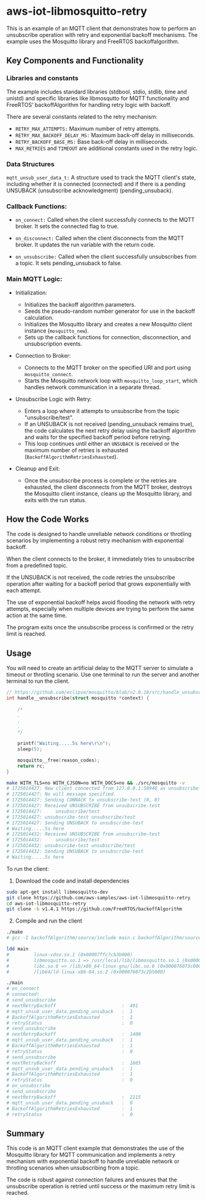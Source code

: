 # aws-iot-libmosquitto-retry

This is an example of an MQTT client that demonstrates how to perform an unsubscribe operation with retry and exponential backoff mechanisms. The example uses the Mosquitto library and FreeRTOS backoffalgorithm.

## Key Components and Functionality

### Libraries and constants

The example includes standard libraries (stdbool, stdio, stdlib, time and unistd) and specific libraries like libmosqutto for MQTT functionality and FreeRTOS’ backoffAlgorithm for handling retry logic with backoff.

There are several constants related to the retry mechanism:
-	`RETRY_MAX_ATTEMPTS:` Maximum number of retry attempts.
-	`RETRY_MAX_BACKOFF_DELAY_MS:` Maximum back-off delay in milliseconds.
-	`RETRY_BACKOFF_BASE_MS:` Base back-off delay in milliseconds.
-	`MAX_RETRIES` and `TIMEOUT` are additional constants used in the retry logic.

### Data Structures

`mqtt_unsub_user_data_t:` A structure used to track the MQTT client's state, including whether it is connected (connected) and if there is a pending UNSUBACK (unsubscribe acknowledgment) (pending_unsuback).

### Callback Functions:

- `on_connect:` Called when the client successfully connects to the MQTT broker. It sets the connected flag to true.

- `on_disconnect:` Called when the client disconnects from the MQTT broker. It updates the run variable with the return code.

- `on_unsubscribe:` Called when the client successfully unsubscribes from a topic. It sets pending_unsuback to false.

### Main MQTT Logic:

- Initialization:

    - Initializes the backoff algorithm parameters.
    - Seeds the pseudo-random number generator for use in the backoff calculation.
    - Initializes the Mosquitto library and creates a new Mosquitto client instance (`mosquitto_new`).
    - Sets up the callback functions for connection, disconnection, and unsubscription events.

- Connection to Broker:

    - Connects to the MQTT broker on the specified URI and port using `mosquitto_connect`.
    - Starts the Mosquitto network loop with `mosquitto_loop_start`, which handles network communication in a separate thread.

- Unsubscribe Logic with Retry:

    - Enters a loop where it attempts to unsubscribe from the topic "unsubscribe/test".
    - If an UNSUBACK is not received (pending_unsuback remains true), the code calculates the next retry delay using the backoff algorithm and waits for the specified backoff period before retrying.
    - This loop continues until either an `UNSUBACK` is received or the maximum number of retries is exhausted (`BackoffAlgorithmRetriesExhausted`).

- Cleanup and Exit:

    - Once the unsubscribe process is complete or the retries are exhausted, the client disconnects from the MQTT broker, destroys the Mosquitto client instance, cleans up the Mosquitto library, and exits with the run status.

## How the Code Works

The code is designed to handle unreliable network conditions or throtling scenarios by implementing a robust retry mechanism with exponential backoff.

When the client connects to the broker, it immediately tries to unsubscribe from a predefined topic.

If the UNSUBACK is not received, the code retries the unsubscribe operation after waiting for a backoff period that grows exponentially with each attempt.

The use of exponential backoff helps avoid flooding the network with retry attempts, especially when multiple devices are trying to perform the same action at the same time.

The program exits once the unsubscribe process is confirmed or the retry limit is reached.

## Usage

You will need to create an artificial delay to the MQTT server to simulate a timeout or throtling scenario. Use one terminal to run the server and another terminal to run the client.

```c
// https://github.com/eclipse/mosquitto/blob/v2.0.18/src/handle_unsubscribe.c#L162
int handle__unsubscribe(struct mosquitto *context) {
    
    /*
    .
    .
    .
    */

    printf("Waiting.....5s here\r\n");
    sleep(5);

	mosquitto__free(reason_codes);
	return rc;
}
```
```bash
make WITH_TLS=no WITH_CJSON=no WITH_DOCS=no && ./src/mosquitto -v 
# 1725014427: New client connected from 127.0.0.1:50946 as unsubscribe-test (p2, c1, k60).
# 1725014427: No will message specified.
# 1725014427: Sending CONNACK to unsubscribe-test (0, 0)
# 1725014427: Received UNSUBSCRIBE from unsubscribe-test
# 1725014427:     unsubscribe/test
# 1725014427: unsubscribe-test unsubscribe/test
# 1725014427: Sending UNSUBACK to unsubscribe-test
# Waiting.....5s here
# 1725014432: Received UNSUBSCRIBE from unsubscribe-test
# 1725014432:     unsubscribe/test
# 1725014432: unsubscribe-test unsubscribe/test
# 1725014432: Sending UNSUBACK to unsubscribe-test
# Waiting.....5s here
```
To run the client:

1. Download the code and install dependencies

```bash
sudo apt-get install libmosquitto-dev 
git clone https://github.com/aws-samples/aws-iot-libmosquitto-retry
cd aws-iot-libmosquitto-retry
git clone -b v1.4.1 https://github.com/FreeRTOS/backoffAlgorithm
```
2. Compile and run the client

```bash
./make 
# gcc -I backoffAlgorithm/source/include main.c backoffAlgorithm/source/backoff_algorithm.c -o main -lmosquitto

ldd main
#         linux-vdso.so.1 (0x00007ffc7cb3b000)
#         libmosquitto.so.1 => /usr/local/lib/libmosquitto.so.1 (0x000076073c290000) <--- make sure libmosquit-dev is isntalled
#         libc.so.6 => /lib/x86_64-linux-gnu/libc.so.6 (0x000076073c000000)
#         /lib64/ld-linux-x86-64.so.2 (0x000076073c2b5000)

./main 
# on_connect
# connected!
# send_unsubscribe
# nextRetryBackoff                        :  491
# mqtt_unsub_user_data.pending_unsuback   :  1
# BackoffAlgorithmRetriesExhausted        :  1
# retryStatus                             :  0
# send_unsubscribe
# nextRetryBackoff                        :  1400
# mqtt_unsub_user_data.pending_unsuback   :  1
# BackoffAlgorithmRetriesExhausted        :  1
# retryStatus                             :  0
# send_unsubscribe
# nextRetryBackoff                        :  1665
# mqtt_unsub_user_data.pending_unsuback   :  1
# BackoffAlgorithmRetriesExhausted        :  1
# retryStatus                             :  0
# on_unsubscribe
# send_unsubscribe
# nextRetryBackoff                        :  2115
# mqtt_unsub_user_data.pending_unsuback   :  0
# BackoffAlgorithmRetriesExhausted        :  1
# retryStatus                             :  0

```
## Summary

This code is an MQTT client example that demonstrates the use of the Mosquitto library for MQTT communication and implements a retry mechanism with exponential backoff to handle unreliable network or throtling scenarios when unsubscribing from a topic. 

The code is robust against connection failures and ensures that the unsubscribe operation is retried until success or the maximum retry limit is reached.
